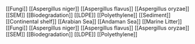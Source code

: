 [[Fungi]]
[[Aspergillus niger]]
[[Aspergillus flavus]]
[[Aspergillus oryzae]]
[[SEM]]
[[Biodegradation]]
[[LDPE]]
[[Polyethylene]]
[[Sediment]]
[[Continental shelf]]
[[Arabian Sea]]
[[Andaman Sea]]
[[Marine Litter]]
[[Fungi]]
[[Aspergillus niger]]
[[Aspergillus flavus]]
[[Aspergillus oryzae]]
[[SEM]]
[[Biodegradation]]
[[LDPE]]
[[Polyethylene]]
